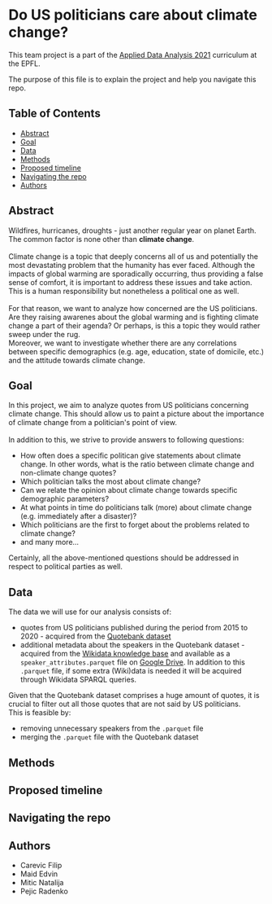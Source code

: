 # Do US politicians care about climate change?
<!-- omit in toc -->

This team project is a part of the [Applied Data Analysis 2021](https://dlab.epfl.ch/teaching/fall2021/cs401/) curriculum at the EPFL.

The purpose of this file is to explain the project and help you navigate this repo.

## Table of Contents
- [Abstract](#abstract)
- [Goal](#goal)
- [Data](#data)
- [Methods](#methods)
- [Proposed timeline](#proposed-timeline)
- [Navigating the repo](#navigating-the-repo)
- [Authors](#authors)


## Abstract
Wildfires, hurricanes, droughts - just another regular year on planet Earth. The common factor is none other than **climate change**.
<br><br>
Climate change is a topic that deeply concerns all of us and potentially the most devastating problem that the humanity has ever faced. Although the impacts of global warming are sporadically occurring, thus providing a false sense of comfort, it is important to address these issues and take action. This is a human responsibility but nonetheless a political one as well.
<br><br>
For that reason, we want to analyze how concerned are the US politicians. Are they raising awarenes about the global warming and is fighting climate change a part of their agenda? Or perhaps, is this a topic they would rather sweep under the rug.
<br>
Moreover, we want to investigate whether there are any correlations between specific demographics (e.g. age, education, state of domicile, etc.) and the attitude towards climate change.


## Goal
In this project, we aim to analyze quotes from US politicians concerning climate change. This should allow us to paint a picture about the importance of climate change from a politician's point of view.
<br><br>
In addition to this, we strive to provide answers to following questions:
- How often does a specific politican give statements about climate change. In other words, what is the ratio between climate change and non-climate change quotes?
- Which politician talks the most about climate change?
- Can we relate the opinion about climate change towards specific demographic parameters?
- At what points in time do politicians talk (more) about climate change (e.g. immediately after a disaster)?
- Which politicians are the first to forget about the problems related to climate change?
- and many more...

Certainly, all the above-mentioned questions should be addressed in respect to political parties as well.

## Data
The data we will use for our analysis consists of:
- quotes from US politicians published during the period from 2015 to 2020 - acquired from the [Quotebank dataset](https://dlab.epfl.ch/people/west/pub/Vaucher-Spitz-Catasta-West_WSDM-21.pdf)
- additional metadata about the speakers in the Quotebank dataset - acquired from the [Wikidata knowledge base](https://www.wikidata.org/wiki/Wikidata:Main_Page) and available as a `speaker_attributes.parquet` file on [Google Drive](https://drive.google.com/drive/folders/1VAFHacZFh0oxSxilgNByb1nlNsqznUf0). In addition to this `.parquet` file, if some extra (Wiki)data is needed it will be acquired through Wikidata SPARQL queries.


Given that the Quotebank dataset comprises a huge amount of quotes, it is crucial to filter out all those quotes that are not said by US politicians.
<br>
This is feasible by:

- removing unnecessary speakers from the `.parquet` file
- merging the `.parquet` file with the Quotebank dataset

## Methods
<!-- todo -->

## Proposed timeline
<!-- todo -->

## Navigating the repo
<!-- todo -->

## Authors
- Carevic Filip
- Maid Edvin
- Mitic Natalija
- Pejic Radenko
